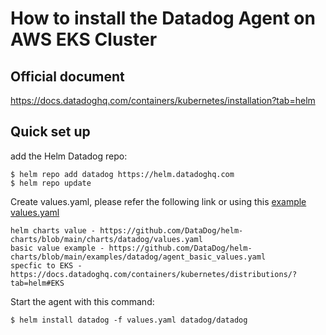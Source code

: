 # How to install the Datadog Agent on AWS EKS Cluster

Official document
--------
https://docs.datadoghq.com/containers/kubernetes/installation?tab=helm


Quick set up
--------
add the Helm Datadog repo:
```
$ helm repo add datadog https://helm.datadoghq.com
$ helm repo update
```
Create values.yaml, please refer the following link or using this [example values.yaml](https://github.com/wwongpai/Observability/blob/main/agent/eks/value.yaml)
```
helm charts value - https://github.com/DataDog/helm-charts/blob/main/charts/datadog/values.yaml
basic value example - https://github.com/DataDog/helm-charts/blob/main/examples/datadog/agent_basic_values.yaml
specfic to EKS - https://docs.datadoghq.com/containers/kubernetes/distributions/?tab=helm#EKS
```

Start the agent with this command:
```
$ helm install datadog -f values.yaml datadog/datadog
```



